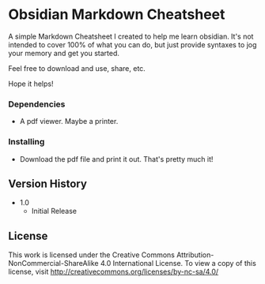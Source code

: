 
# Obsidian Markdown Cheatsheet

A simple Markdown Cheatsheet I created to help me learn obsidian. It's not intended to cover 100% of what you can do, but just provide syntaxes to jog your memory and get you started.

Feel free to download and use, share, etc.

Hope it helps!

### Dependencies

* A pdf viewer. Maybe a printer.

### Installing

* Download the pdf file and print it out. That's pretty much it!

## Version History

* 1.0
    * Initial Release

## License

This work is licensed under the Creative Commons Attribution-NonCommercial-ShareAlike 4.0 International License.
To view a copy of this license, visit http://creativecommons.org/licenses/by-nc-sa/4.0/


